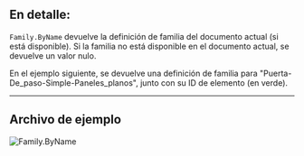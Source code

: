 ## En detalle:
`Family.ByName` devuelve la definición de familia del documento actual (si está disponible). Si la familia no está disponible en el documento actual, se devuelve un valor nulo.

En el ejemplo siguiente, se devuelve una definición de familia para "Puerta-De_paso-Simple-Paneles_planos", junto con su ID de elemento (en verde).
___
## Archivo de ejemplo

![Family.ByName](./Revit.Elements.Family.ByName_img.jpg)
